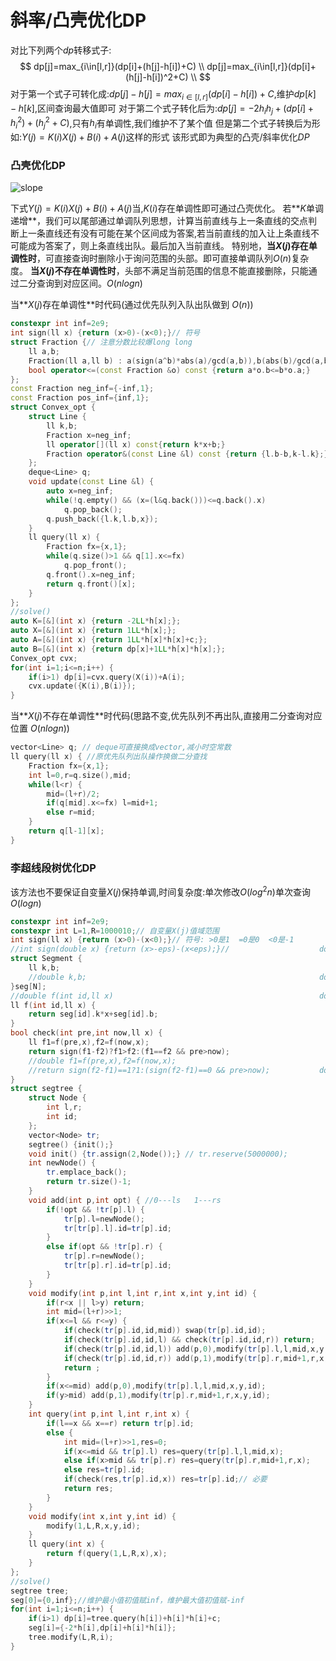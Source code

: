 # 斜率/凸壳优化DP

对比下列两个$dp$转移式子:
$$
dp[j]=max_{i\in[l,r]}(dp[i]+(h[j]-h[i])+C) \\
dp[j]=max_{i\in[l,r]}(dp[i]+(h[j]-h[i])^2+C) \\
$$
对于第一个式子可转化成:$dp[j]-h[j]=max_{i\in[l,r]}(dp[i]-h[i])+C$,维护$dp[k]-h[k]$,区间查询最大值即可
对于第二个式子转化后为:$dp[j]=-2h_ih_j+(dp[i]+h_i^2)+(h_j^2+C)$,只有$h_i$有单调性,我们维护不了某个值
但是第二个式子转换后为形如:$Y(j)=K(i)X(j)+B(i)+A(j)$这样的形式
该形式即为典型的凸壳/斜率优化$DP$ 

### 凸壳优化DP

![slope](D:\Template\slope.png)

下式$Y(j)=K(i)X(j)+B(i)+A(j)$当,$K(i)$存在单调性即可通过凸壳优化。
若**$K$单调递增**，我们可以尾部通过单调队列思想，计算当前直线与上一条直线的交点判断上一条直线还有没有可能在某个区间成为答案,若当前直线的加入让上条直线不可能成为答案了，则上条直线出队。最后加入当前直线。
特别地，**当$X(j)$存在单调性时**，可直接查询时删除小于询问范围的头部。即可直接单调队列$O(n)$复杂度。
**当$X(j)$不存在单调性时**，头部不满足当前范围的信息不能直接删除，只能通过二分查询到对应区间。$O(nlogn)$ 

当**$X(j)$存在单调性**时代码(通过优先队列入队出队做到     $O(n)$)

```c++
constexpr int inf=2e9;
int sign(ll x) {return (x>0)-(x<0);}// 符号
struct Fraction {// 注意分数比较爆long long
    ll a,b;
    Fraction(ll a,ll b) : a(sign(a^b)*abs(a)/gcd(a,b)),b(abs(b)/gcd(a,b)) {}
    bool operator<=(const Fraction &o) const {return a*o.b<=b*o.a;}
};
const Fraction neg_inf={-inf,1};
const Fraction pos_inf={inf,1};
struct Convex_opt {
    struct Line {
        ll k,b;
        Fraction x=neg_inf;
        ll operator[](ll x) const{return k*x+b;}
        Fraction operator&(const Line &l) const {return {l.b-b,k-l.k};} // 交点横坐标
    };
    deque<Line> q;
    void update(const Line &l) {
        auto x=neg_inf;
        while(!q.empty() && (x=(l&q.back()))<=q.back().x) 
            q.pop_back();
        q.push_back({l.k,l.b,x});
    }
    ll query(ll x) {
        Fraction fx={x,1};
        while(q.size()>1 && q[1].x<=fx)
            q.pop_front();
        q.front().x=neg_inf;
        return q.front()[x];
    }
};
//solve()
auto K=[&](int x) {return -2LL*h[x];};
auto X=[&](int x) {return 1LL*h[x];};
auto A=[&](int x) {return 1LL*h[x]*h[x]+c;};
auto B=[&](int x) {return dp[x]+1LL*h[x]*h[x];};
Convex_opt cvx;
for(int i=1;i<=n;i++) {
    if(i>1) dp[i]=cvx.query(X(i))+A(i);
    cvx.update({K(i),B(i)});
}
```

当**$X(j)$不存在单调性**时代码(思路不变,优先队列不再出队,直接用二分查询对应位置    $O(nlogn)$)
```c++
vector<Line> q; // deque可直接换成vector,减小时空常数
ll query(ll x) { //原优先队列出队操作换做二分查找
    Fraction fx={x,1};
    int l=0,r=q.size(),mid;
    while(l<r) {
        mid=(l+r)/2;
        if(q[mid].x<=fx) l=mid+1;
        else r=mid;
    }
    return q[l-1][x];
}
```

### 李超线段树优化DP

该方法也不要保证自变量$X(j)$保持单调,时间复杂度:单次修改$O(log^2n)$单次查询$O(logn)$ 

```c++
constexpr int inf=2e9;
constexpr int L=1,R=1000010;// 自变量X(j)值域范围
int sign(ll x) {return (x>0)-(x<0);}// 符号: >0是1  =0是0  <0是-1
//int sign(double x) {return (x>-eps)-(x<eps);}//                    double情况
struct Segment {
    ll k,b;
    //double k,b;                                                    double情况
}seg[N];
//double f(int id,ll x)                                              double情况
ll f(int id,ll x) { 
    return seg[id].k*x+seg[id].b;
}
bool check(int pre,int now,ll x) {
    ll f1=f(pre,x),f2=f(now,x);
    return sign(f1-f2)?f1>f2:(f1==f2 && pre>now);
    //double f1=f(pre,x),f2=f(now,x);
    //return sign(f2-f1)==1?1:(sign(f2-f1)==0 && pre>now);           double情况
}
struct segtree {
    struct Node {
        int l,r;
        int id;
    };
    vector<Node> tr;
    segtree() {init();}
    void init() {tr.assign(2,Node());} // tr.reserve(5000000);
    int newNode() {
        tr.emplace_back();
        return tr.size()-1;
    }
    void add(int p,int opt) { //0---ls   1---rs
        if(!opt && !tr[p].l) {
            tr[p].l=newNode();
            tr[tr[p].l].id=tr[p].id;
        } 
        else if(opt && !tr[p].r) {
            tr[p].r=newNode();
            tr[tr[p].r].id=tr[p].id;
        }
    }
    void modify(int p,int l,int r,int x,int y,int id) {
        if(r<x || l>y) return;
        int mid=(l+r)>>1;
        if(x<=l && r<=y) {
            if(check(tr[p].id,id,mid)) swap(tr[p].id,id);
            if(check(tr[p].id,id,l) && check(tr[p].id,id,r)) return;
            if(check(tr[p].id,id,l)) add(p,0),modify(tr[p].l,l,mid,x,y,id);
            if(check(tr[p].id,id,r)) add(p,1),modify(tr[p].r,mid+1,r,x,y,id);
            return ;
        }
        if(x<=mid) add(p,0),modify(tr[p].l,l,mid,x,y,id);
        if(y>mid) add(p,1),modify(tr[p].r,mid+1,r,x,y,id);
    }
    int query(int p,int l,int r,int x) {
        if(l==x && x==r) return tr[p].id;
        else {
            int mid=(l+r)>>1,res=0;
            if(x<=mid && tr[p].l) res=query(tr[p].l,l,mid,x);
            else if(x>mid && tr[p].r) res=query(tr[p].r,mid+1,r,x);
            else res=tr[p].id;
            if(check(res,tr[p].id,x)) res=tr[p].id;// 必要
            return res;
        }
    }
    void modify(int x,int y,int id) {
        modify(1,L,R,x,y,id);
    }
    ll query(int x) {
        return f(query(1,L,R,x),x);
    }
};
//solve()
segtree tree;
seg[0]={0,inf};//维护最小值初值赋inf，维护最大值初值赋-inf
for(int i=1;i<=n;i++) {
    if(i>1) dp[i]=tree.query(h[i])+h[i]*h[i]+c;
    seg[i]={-2*h[i],dp[i]+h[i]*h[i]};
    tree.modify(L,R,i);
}
```

